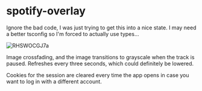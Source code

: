 # spotify-overlay

Ignore the bad code, I was just trying to get this into a nice state. I may need a better tsconfig so I'm forced to actually use types...

![RHSWOCGJ7a](https://user-images.githubusercontent.com/19378617/117575363-0c75b600-b0a7-11eb-9a93-ae54c833b9e0.gif)

Image crossfading, and the image transitions to grayscale when the track is paused.
Refreshes every three seconds, which could definitely be lowered.

Cookies for the session are cleared every time the app opens in case you want to log in with a different account.
